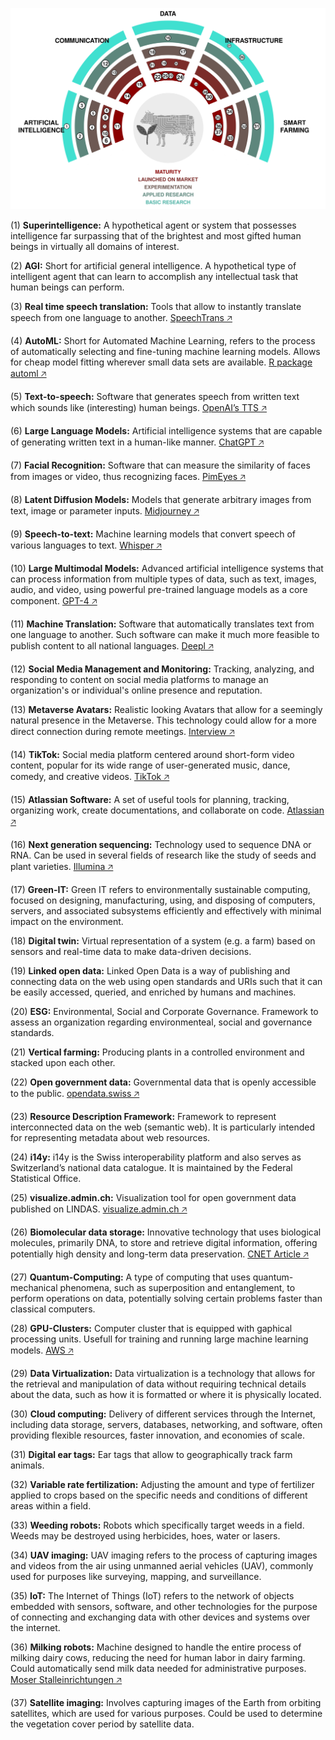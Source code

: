![](technology-radar.png)


(1) **Superintelligence:** A hypothetical agent or system that possesses intelligence far surpassing that of the brightest and most gifted human beings in virtually all domains of interest. 

(2) **AGI:** Short for artificial general intelligence. A hypothetical type of intelligent agent that can learn to accomplish any intellectual task that human beings can perform. 

(3) **Real time speech translation:** Tools that allow to instantly translate speech from one language to another.  [SpeechTrans 🡥](https://speechtrans.com/)

(4) **AutoML:** Short for Automated Machine Learning, refers to the process of automatically selecting and fine-tuning machine learning models. Allows for cheap model fitting wherever small data sets are available. [R package automl 🡥](https://cran.r-project.org/web/packages/automl/)

(5) **Text-to-speech:** Software that generates speech from written text which sounds like (interesting) human beings.  [OpenAI’s TTS 🡥](https://platform.openai.com/docs/guides/text-to-speech)

(6) **Large Language Models:** Artificial intelligence systems that are capable of generating written text in a human-like manner.  [ChatGPT 🡥](https://chat.openai.com/)

(7) **Facial Recognition:** Software that can measure the similarity of faces from images or video, thus recognizing faces.  [PimEyes 🡥](https://pimeyes.com/)

(8) **Latent Diffusion Models:** Models that generate arbitrary images from text, image or parameter inputs.  [Midjourney 🡥](https://www.midjourney.com/)

(9) **Speech-to-text:** Machine learning models that convert speech of various languages to text.  [Whisper 🡥](https://openai.com/research/whisper)

(10) **Large Multimodal Models:** Advanced artificial intelligence systems that can process information from multiple types of data, such as text, images, audio, and video, using powerful pre-trained language models as a core component.  [GPT-4 🡥](https://openai.com/blog/chatgpt-can-now-see-hear-and-speak)

(11) **Machine Translation:** Software that automatically translates text from one language to another. Such software can make it much more feasible to publish content to all national languages. [Deepl 🡥](https://deepl.com/)

(12) **Social Media Management and Monitoring:** Tracking, analyzing, and responding to content on social media platforms to manage an organization's or individual's online presence and reputation. 

(13) **Metaverse Avatars:** Realistic looking Avatars that allow for a seemingly natural presence in the Metaverse. This technology could allow for a more direct connection during remote meetings. [Interview 🡥](https://www.youtube.com/watch?v=MVYrJJNdrEg)

(14) **TikTok:** Social media platform centered around short-form video content, popular for its wide range of user-generated music, dance, comedy, and creative videos.  [TikTok 🡥](https://www.tiktok.com/)

(15) **Atlassian Software:** A set of useful tools for planning, tracking, organizing work, create documentations, and collaborate on code.  [Atlassian 🡥](https://www.atlassian.com/software)

(16) **Next generation sequencing:** Technology used to sequence DNA or RNA. Can be used in several fields of research like the study of seeds and plant varieties.  [Illumina 🡥](https://emea.illumina.com/science/technology/next-generation-sequencing.html)

(17) **Green-IT:** Green IT refers to environmentally sustainable computing, focused on designing, manufacturing, using, and disposing of computers, servers, and associated subsystems efficiently and effectively with minimal impact on the environment. 

(18) **Digital twin:** Virtual representation of a system (e.g. a farm) based on sensors and real-time data to make data-driven decisions. 

(19) **Linked open data:** Linked Open Data is a way of publishing and connecting data on the web using open standards and URIs such that it can be easily accessed, queried, and enriched by humans and machines. 

(20) **ESG:** Environmental, Social and Corporate Governance. Framework to assess an organization regarding environmenteal, social and governance standards. 

(21) **Vertical farming:** Producing plants in a controlled environment and stacked upon each other. 

(22) **Open government data:** Governmental data that is openly accessible to the public.  [opendata.swiss 🡥](https://opendata.swiss)

(23) **Resource Description Framework:** Framework to represent interconnected data on the web (semantic web). It is particularly intended for representing metadata about web resources. 

(24) **i14y:** i14y is the Swiss interoperability platform and also serves as Switzerland’s national data catalogue. It is maintained by the Federal Statistical Office. 

(25) **visualize.admin.ch:** Visualization tool for open government data published on LINDAS.  [visualize.admin.ch 🡥](https://www.visualize.admin.ch)

(26) **Biomolecular data storage:** Innovative technology that uses biological molecules, primarily DNA, to store and retrieve digital information, offering potentially high density and long-term data preservation.  [CNET Article 🡥](https://www.cnet.com/tech/computing/startup-packs-all-16gb-wikipedia-onto-dna-strands-demonstrate-new-storage-tech/)

(27) **Quantum-Computing:** A type of computing that uses quantum-mechanical phenomena, such as superposition and entanglement, to perform operations on data, potentially solving certain problems faster than classical computers. 

(28) **GPU-Clusters:** Computer cluster that is equipped with gaphical processing units. Usefull for training and running large machine learning models.  [AWS 🡥](https://aws.amazon.com/nvidia/)

(29) **Data Virtualization:** Data virtualization is a technology that allows for the retrieval and manipulation of data without requiring technical details about the data, such as how it is formatted or where it is physically located. 

(30) **Cloud computing:** Delivery of different services through the Internet, including data storage, servers, databases, networking, and software, often providing flexible resources, faster innovation, and economies of scale. 

(31) **Digital ear tags:** Ear tags that allow to geographically track farm animals. 

(32) **Variable rate fertilization:** Adjusting the amount and type of fertilizer applied to crops based on the specific needs and conditions of different areas within a field. 

(33) **Weeding robots:** Robots which specifically target weeds in a field. Weeds may be destroyed using herbicides, hoes, water or lasers. 

(34) **UAV imaging:** UAV imaging refers to the process of capturing images and videos from the air using unmanned aerial vehicles (UAV), commonly used for purposes like surveying, mapping, and surveillance. 

(35) **IoT:** The Internet of Things (IoT) refers to the network of objects embedded with sensors, software, and other technologies for the purpose of connecting and exchanging data with other devices and systems over the internet. 

(36) **Milking robots:** Machine designed to handle the entire process of milking dairy cows, reducing the need for human labor in dairy farming. Could automatically send milk data needed for administrative purposes. [Moser Stalleinrichtungen 🡥](http://www.moser-stalleinrichtungen.ch)

(37) **Satellite imaging:** Involves capturing images of the Earth from orbiting satellites, which are used for various purposes. Could be used to determine the vegetation cover period by satellite data.